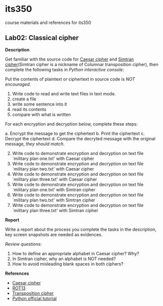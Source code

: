 # its350
course materials and references for its350

## Lab02: Classical cipher

__Description__

Get familiar with the source code for [Caesar cipher](https://en.wikipedia.org/wiki/Caesar\_cipher) and [Simtran cipher](https://en.wikipedia.org/wiki/Transposition\_cipher)(Simtran cipher is a nickname of Columnar transposition cipher), then complete the following tasks in _Python interactive console_: 

Put the contents of plaintext or ciphertext in source code is _NOT encouraged_.

1. Write code to read and write text files in text mode.
  1. create a file
  2. write some sentence into it
  3. read its contents
  4. compare with what is written

For each encryption and decryption below, complete these steps:

a. Encrypt the message to get the ciphertext
b. Print the ciphertext
c. Decrypt the ciphertext
d. Compare the decryted message with the original message, *they should match*.

2. Write code to demonstrate encryption and decryption on text file `military plan one.txt' with Caesar cipher
3. Write code to demonstrate encryption and decryption on text file `military plan two.txt' with Caesar cipher
4. Write code to demonstrate encryption and decryption on text file `military plan three.txt' with Caesar cipher
5. Write code to demonstrate encryption and decryption on text file `military plan one.txt' with Simtran cipher
6. Write code to demonstrate encryption and decryption on text file `military plan two.txt' with Simtran cipher
7. Write code to demonstrate encryption and decryption on text file `military plan three.txt' with Simtran cipher
	
__Report__

Write a report about the process you complete the tasks in the description, key screen snapshots are needed as evidences.

_Review questions:_

1. How to define an appropriate alphabet in Caesar cipher? Why?
2. In Simtran cipher, why an alphabet is NOT needed?
3. How to avoid misleading blank spaces in both ciphers?


__References__
* [Caesar cipher](https://en.wikipedia.org/wiki/Caesar\_cipher)
* [ROT13](https://en.wikipedia.org/wiki/ROT13)
* [Transposition cipher](https://en.wikipedia.org/wiki/Transposition\_cipher)
* [Python official tutorial](https://docs.python.org/3/tutorial/)